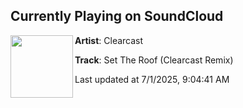 ## Currently Playing on SoundCloud

[<img align="left" width="100" src="https://i1.sndcdn.com/artworks-gNR3W5zWFZGUpFNj-aZPMGg-t500x500.jpg">](https://soundcloud.com/clear_cast/set-the-roof-clearcast-remix)

**Artist**: Clearcast 

**Track**: Set The Roof (Clearcast Remix)

Last updated at 7/1/2025, 9:04:41 AM
